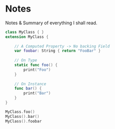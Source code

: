 # Notes
Notes & Summary of everything I shall read.

```swift
class MyClass { }
extension MyClass {
    
    // A Computed Property -> No backing Field
    var foobar: String { return "FooBar" }
    
    // On Type
    static func foo() {
        print("Foo")
    }
    
    // On Instance
    func bar() {
        print("Bar")
    }
}

MyClass.foo()
MyClass().bar()
MyClass().foobar

```